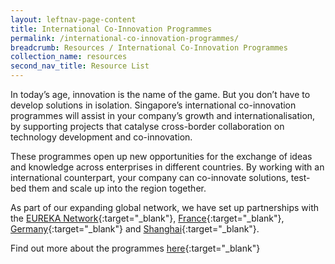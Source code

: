 ```yaml
---
layout: leftnav-page-content
title: International Co-Innovation Programmes
permalink: /international-co-innovation-programmes/
breadcrumb: Resources / International Co-Innovation Programmes
collection_name: resources
second_nav_title: Resource List
---
```


In today’s age, innovation is the name of the game. But you don’t have to develop solutions in isolation. Singapore’s international co-innovation programmes will assist in your company’s growth and internationalisation, by supporting projects that catalyse cross-border collaboration on technology development and co-innovation.

These programmes open up new opportunities for the exchange of ideas and knowledge across enterprises in different countries. By working with an international counterpart, your company can co-innovate solutions, test-bed them and scale up into the region together.

As part of our expanding global network, we have set up partnerships with the [EUREKA Network](https://www.enterprisesg.gov.sg/financial-assistance/grants/for-local-companies/international-co-innovation-programmes/eureka-global-stars-initiative?utm_source=openinnovationnetwork.sg&utm_medium=referral){:target="_blank"}, [France](https://www.enterprisesg.gov.sg/financial-assistance/grants/for-local-companies/international-co-innovation-programmes/singapore-france-joint-innovation-call?utm_source=openinnovationnetwork.sg&utm_medium=referral){:target="_blank"}, [Germany](https://www.enterprisesg.gov.sg/financial-assistance/grants/for-local-companies/international-co-innovation-programmes/germany-singapore-sme-funding-programme?utm_source=openinnovationnetwork.sg&utm_medium=referral){:target="_blank"} and [Shanghai](https://www.enterprisesg.gov.sg/financial-assistance/grants/for-local-companies/international-co-innovation-programmes/singapore-shanghai-joint-innovation-call?utm_source=openinnovationnetwork.sg&utm_medium=referral){:target="_blank"}.

Find out more about the programmes [here](https://www.enterprisesg.gov.sg/financial-assistance/grants/for-local-companies/international-co-innovation-programmes/overview?utm_source=openinnovationnetwork.sg&utm_medium=referral){:target="_blank"}
